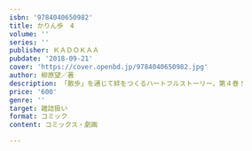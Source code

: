 ```yaml
---
isbn: '9784040650982'
title: かりん歩　4
volume: ''
series: ''
publisher: ＫＡＤＯＫＡＡ
pubdate: '2018-09-21'
cover: 'https://cover.openbd.jp/9784040650982.jpg'
author: 柳原望／著
description: 「散歩」を通じて絆をつくるハートフルストーリー、第４巻！
price: '600'
genre: ''
target: 雑誌扱い
format: コミック
content: コミックス・劇画

---
```

